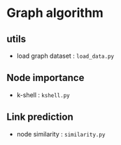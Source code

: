 # Graph algorithm

## utils
- load graph dataset : `load_data.py`

## Node importance
- k-shell : `kshell.py`

## Link prediction
- node similarity : `similarity.py`
